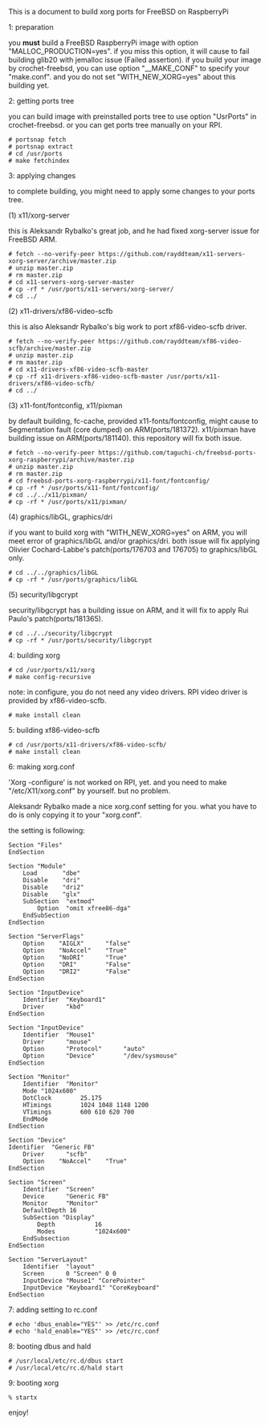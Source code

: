 This is a document to build xorg ports for FreeBSD on RaspberryPi 

1: preparation

you **must** build a FreeBSD RaspberryPi image with option
 "MALLOC_PRODUCTION=yes". if you miss this option, it will
 cause to fail building glib20 with jemalloc issue (Failed
 assertion). if you build your image by crochet-freebsd,
 you can use option "__MAKE_CONF" to specify your "make.conf".
 and you do not set "WITH_NEW_XORG=yes" about this building yet.

2: getting ports tree

you can build image with preinstalled ports tree to use option
 "UsrPorts" in crochet-freebsd. or you can get ports tree manually
 on your RPI.

    # portsnap fetch 
    # portsnap extract 
    # cd /usr/ports 
    # make fetchindex 

3: applying changes

to complete building, you might need to apply some changes to your
 ports tree.

(1) x11/xorg-server

this is Aleksandr Rybalko's great job, and he had fixed xorg-server
 issue for FreeBSD ARM.

    # fetch --no-verify-peer https://github.com/rayddteam/x11-servers-xorg-server/archive/master.zip
    # unzip master.zip
    # rm master.zip
    # cd x11-servers-xorg-server-master
    # cp -rf * /usr/ports/x11-servers/xorg-server/
    # cd ../

(2) x11-drivers/xf86-video-scfb

this is also Aleksandr Rybalko's big work to port xf86-video-scfb driver.

    # fetch --no-verify-peer https://github.com/rayddteam/xf86-video-scfb/archive/master.zip
    # unzip master.zip
    # rm master.zip
    # cd x11-drivers-xf86-video-scfb-master
    # cp -rf x11-drivers-xf86-video-scfb-master /usr/ports/x11-drivers/xf86-video-scfb/
    # cd ../

(3) x11-font/fontconfig, x11/pixman

by default building, fc-cache, provided x11-fonts/fontconfig, might
 cause to Segmentation fault (core dumped) on ARM(ports/181372).
 x11/pixman have building issue on ARM(ports/181140).
 this repository will fix both issue.

    # fetch --no-verify-peer https://github.com/taguchi-ch/freebsd-ports-xorg-raspberrypi/archive/master.zip 
    # unzip master.zip 
    # rm master.zip
    # cd freebsd-ports-xorg-raspberrypi/x11-font/fontconfig/  
    # cp -rf * /usr/ports/x11-font/fontconfig/ 
    # cd ../../x11/pixman/ 
    # cp -rf * /usr/ports/x11/pixman/

(4) graphics/libGL, graphics/dri

if you want to build xorg with "WITH_NEW_XORG=yes" on ARM, you will
 meet error of graphics/libGL and/or graphics/dri.
 both issue will fix applying Olivier Cochard-Labbe's patch(ports/176703
 and 176705) to graphics/libGL only. 

    # cd ../../graphics/libGL
    # cp -rf * /usr/ports/graphics/libGL

(5) security/libgcrypt

security/libgcrypt has a building issue on ARM, and it will fix to apply Rui
 Paulo's patch(ports/181365).

    # cd ../../security/libgcrypt
    # cp -rf * /usr/ports/security/libgcrypt

4: building xorg 

    # cd /usr/ports/x11/xorg 
    # make config-recursive 

note: in configure, you do not need any video drivers. RPI video
 driver is provided by xf86-video-scfb. 

    # make install clean  

5: building xf86-video-scfb

    # cd /usr/ports/x11-drivers/xf86-video-scfb/
    # make install clean

6: making xorg.conf

'Xorg -configure' is not worked on RPI, yet. and you need to make
 "/etc/X11/xorg.conf" by yourself. but no problem.

Aleksandr Rybalko made a nice xorg.conf setting for you. what you
 have to do is only copying it to your "xorg.conf". 

the setting is following: 

    Section "Files" 
    EndSection 

    Section "Module" 
        Load       "dbe" 
        Disable    "dri" 
        Disable    "dri2" 
        Disable    "glx" 
        SubSection  "extmod" 
            Option  "omit xfree86-dga" 
        EndSubSection 
    EndSection 

    Section "ServerFlags" 
        Option    "AIGLX"      "false" 
        Option    "NoAccel"    "True" 
        Option    "NoDRI"      "True" 
        Option    "DRI"        "False" 
        Option    "DRI2"       "False" 
    EndSection 

    Section "InputDevice" 
        Identifier  "Keyboard1" 
        Driver      "kbd" 
    EndSection 

    Section "InputDevice" 
        Identifier  "Mouse1" 
        Driver      "mouse" 
        Option      "Protocol"      "auto" 
        Option      "Device"        "/dev/sysmouse" 
    EndSection 

    Section "Monitor" 
        Identifier  "Monitor" 
        Mode "1024x600" 
        DotClock        25.175 
        HTimings        1024 1048 1148 1200 
        VTimings        600 610 620 700 
        EndMode 
    EndSection 

    Section "Device" 
    Identifier  "Generic FB" 
        Driver      "scfb" 
        Option    "NoAccel"    "True" 
    EndSection 

    Section "Screen" 
        Identifier  "Screen" 
        Device      "Generic FB" 
        Monitor     "Monitor" 
        DefaultDepth 16 
        SubSection "Display" 
            Depth           16 
            Modes           "1024x600" 
        EndSubsection 
    EndSection 

    Section "ServerLayout" 
        Identifier  "layout" 
        Screen      0 "Screen" 0 0 
        InputDevice "Mouse1" "CorePointer" 
        InputDevice "Keyboard1" "CoreKeyboard" 
    EndSection 

7: adding setting to rc.conf

    # echo 'dbus_enable="YES"' >> /etc/rc.conf 
    # echo 'hald_enable="YES"' >> /etc/rc.conf 

8: booting dbus and hald

    # /usr/local/etc/rc.d/dbus start 
    # /usr/local/etc/rc.d/hald start 

9: booting xorg

    % startx 

enjoy!
